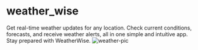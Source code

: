 # weather_wise
Get real-time weather updates for any location. Check current conditions, forecasts, and receive weather alerts, all in one simple and intuitive app. Stay prepared with WeatherWise.
![weather-pic](https://github.com/radorification/weather_wise/assets/102975348/99eaa9e9-091b-4eef-a3ec-546a7f852e78)
